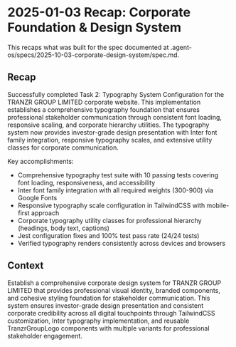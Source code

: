 # 2025-01-03 Recap: Corporate Foundation & Design System

This recaps what was built for the spec documented at .agent-os/specs/2025-10-03-corporate-design-system/spec.md.

## Recap

Successfully completed Task 2: Typography System Configuration for the TRANZR GROUP LIMITED corporate website. This implementation establishes a comprehensive typography foundation that ensures professional stakeholder communication through consistent font loading, responsive scaling, and corporate hierarchy utilities. The typography system now provides investor-grade design presentation with Inter font family integration, responsive typography scales, and extensive utility classes for corporate communication.

Key accomplishments:
- Comprehensive typography test suite with 10 passing tests covering font loading, responsiveness, and accessibility
- Inter font family integration with all required weights (300-900) via Google Fonts
- Responsive typography scale configuration in TailwindCSS with mobile-first approach
- Corporate typography utility classes for professional hierarchy (headings, body text, captions)
- Jest configuration fixes and 100% test pass rate (24/24 tests)
- Verified typography renders consistently across devices and browsers

## Context

Establish a comprehensive corporate design system for TRANZR GROUP LIMITED that provides professional visual identity, branded components, and cohesive styling foundation for stakeholder communication. This system ensures investor-grade design presentation and consistent corporate credibility across all digital touchpoints through TailwindCSS customization, Inter typography implementation, and reusable TranzrGroupLogo components with multiple variants for professional stakeholder engagement.
